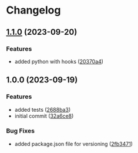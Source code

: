 # Changelog

## [1.1.0](https://github.com/flowcore-io/python-transformer-shell/compare/v1.0.0...v1.1.0) (2023-09-20)


### Features

* added python with hooks ([20370a4](https://github.com/flowcore-io/python-transformer-shell/commit/20370a444b112a65be86cc73e918f09af4bdc69f))

## 1.0.0 (2023-09-19)


### Features

* added tests ([2688ba3](https://github.com/flowcore-io/python-transformer-shell/commit/2688ba3af2259d05641831d09031444e8121a031))
* initial commit ([32a6ce8](https://github.com/flowcore-io/python-transformer-shell/commit/32a6ce8c5597676468aec62b7271f5aa38c7f812))


### Bug Fixes

* added package.json file for versioning ([2fb3471](https://github.com/flowcore-io/python-transformer-shell/commit/2fb3471b90afec9ea97b76c88a3c630dd1d42904))
